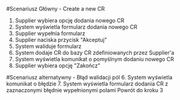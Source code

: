 #Scenariusz Główny - Create a new CR

1. Supplier wybiera opcję dodania nowego CR
2. System wyświetla formularz dodania nowego CR
3. Supplier wypełnia formularz 
4. Supplier naciska przycisk "Akceptuj"
5. System waliduje formularz
6. System dodaje CR do bazy CR zdefiniowanych przez Supplier'a
7. System wyświetla komunikat o pomyślnym dodaniu nowego CR
8. Supplier wybiera opcję "Zakończ"

#Scenariusz alternatywny - Błąd walidacji pól
6. System wyświetla komunikat o błędzie
7. System wyświetla formularz dodania CR z zaznaczonymi błędnie wypełnionymi polami
Powrót do kroku 3


